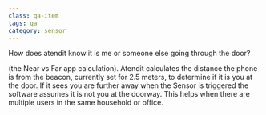 ```yaml
---
class: qa-item
tags: qa
category: sensor
---
```


How does atendit know it is me or someone else going through the door?  

(the Near vs Far app calculation). Atendit calculates the distance the phone is from the beacon, currently set for 2.5 meters, to determine if it is you at the door. If it sees you are further away when the Sensor is triggered the software assumes it is not you at the doorway. This helps when there are multiple users in the same household or office.